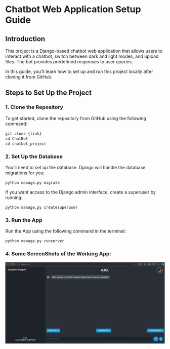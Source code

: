# Chatbot Web Application Setup Guide

## Introduction

This project is a Django-based chatbot web application that allows users to interact with a chatbot, switch between dark and light modes, and upload files. The bot provides predefined responses to user queries.

In this guide, you'll learn how to set up and run this project locally after cloning it from GitHub.

## Steps to Set Up the Project

### 1. Clone the Repository

To get started, clone the repository from GitHub using the following command:

```
git clone {link}
cd ChatBot
cd chatbot_project
```

### 2. Set Up the Database
You’ll need to set up the database. Django will handle the database migrations for you:

```
python manage.py migrate
```

If you want access to the Django admin interface, create a superuser by running:

```
python manage.py createsuperuser
```

### 3. Run the App
Run the App using the following command in the terminal:

```
python manage.py runserver
```

### 4. Some ScreenShots of the Working App: 
![Dark Mode](Images/Dark-Mode.png)
